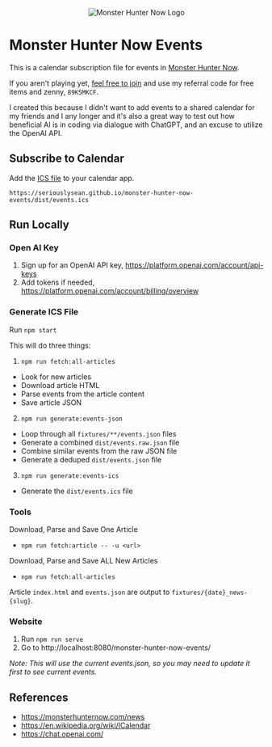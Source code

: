<p align="center">
  <img
    src="./assets/monster-hunter-now-logo.png"
    alt="Monster Hunter Now Logo" />
</p>

# Monster Hunter Now Events

This is a calendar subscription file for events in [Monster Hunter Now](https://monsterhunternow.com/).

If you aren't playing yet, [feel free to join](https://apps.apple.com/us/app/monster-hunter-now/id6445906110) and use my referral code for free items and zenny, `89K5MKCF`.

I created this because I didn't want to add events to a shared calendar for my friends and I any longer and it's also a great way to test out how beneficial AI is in coding via dialogue with ChatGPT, and an excuse to utilize the OpenAI API.

## Subscribe to Calendar

Add the [ICS file](https://seriouslysean.github.io/monster-hunter-now-events/dist/events.ics) to your calendar app.

```
https://seriouslysean.github.io/monster-hunter-now-events/dist/events.ics
```

## Run Locally

### Open AI Key

1. Sign up for an OpenAI API key, https://platform.openai.com/account/api-keys
2. Add tokens if needed, https://platform.openai.com/account/billing/overview

### Generate ICS File

Run `npm start`

This will do three things:
1. `npm run fetch:all-articles`
  - Look for new articles
  - Download article HTML
  - Parse events from the article content
  - Save article JSON
2. `npm run generate:events-json`
  - Loop through all `fixtures/**/events.json` files
  - Generate a combined `dist/events.raw.json` file
  - Combine similar events from the raw JSON file
  - Generate a deduped `dist/events.json` file
3. `npm run generate:events-ics`
  - Generate the `dist/events.ics` file

### Tools

Download, Parse and Save One Article
- `npm run fetch:article -- -u <url>`

Download, Parse and Save ALL New Articles
- `npm run fetch:all-articles`

Article `index.html` and `events.json` are output to `fixtures/{date}_news-{slug}`.

### Website

1. Run `npm run serve`
2. Go to http://localhost:8080/monster-hunter-now-events/

_Note: This will use the current events.json, so you may need to update it first to see current events._

## References

- https://monsterhunternow.com/news
- https://en.wikipedia.org/wiki/ICalendar
- https://chat.openai.com/
